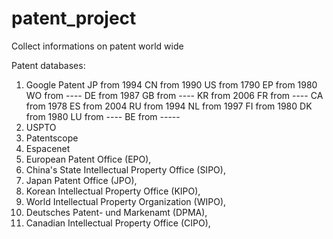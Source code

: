 # patent_project
Collect informations on patent world wide

Patent databases:
1. Google Patent
JP from 1994 
CN from 1990
US from 1790
EP from 1980
WO from ----
DE from 1987
GB from ----
KR from 2006
FR from ----
CA from 1978
ES from 2004
RU from 1994
NL from 1997
FI from 1980
DK from 1980
LU from ----
BE from -----
2. USPTO
3. Patentscope
4. Espacenet
5. European Patent Office (EPO),
6. China's State Intellectual Property Office (SIPO),
7. Japan Patent Office (JPO),
8. Korean Intellectual Property Office (KIPO),
9. World Intellectual Property Organization (WIPO),
10. Deutsches Patent- und Markenamt (DPMA),
11. Canadian Intellectual Property Office (CIPO),
